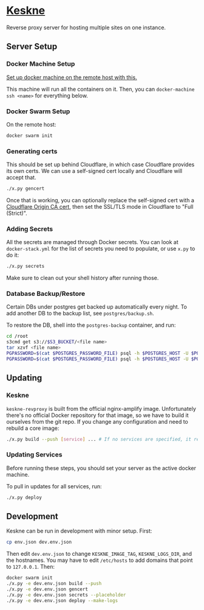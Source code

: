 # [Keskne](https://translate.google.com/#view=home&op=translate&sl=et&tl=en&text=keskne)

Reverse proxy server for hosting multiple sites on one instance.

## Server Setup

### Docker Machine Setup

[Set up docker machine on the remote host with this.](https://www.digitalocean.com/community/tutorials/how-to-provision-and-manage-remote-docker-hosts-with-docker-machine-on-ubuntu-16-04#step-3-%E2%80%94-provisioning-a-dockerized-host-using-docker-machine)

This machine will run all the containers on it. Then, you can `docker-machine ssh <name>` for everything below.

### Docker Swarm Setup

On the remote host:

```sh
docker swarm init
```

### Generating certs

This should be set up behind Cloudflare, in which case Cloudflare provides its own certs. We can use a self-signed cert locally and Cloudflare will accept that.

```sh
./x.py gencert
```

Once that is working, you can optionally replace the self-signed cert with a [Cloudflare Origin CA cert](https://support.cloudflare.com/hc/en-us/articles/115000479507#h_30e5cf09-6e98-48e1-a9f1-427486829feb), then set the SSL/TLS mode in Cloudflare to "Full (Strict)".

### Adding Secrets

All the secrets are managed through Docker secrets. You can look at `docker-stack.yml` for the list of secrets you need to populate, or use `x.py` to do it:

```sh
./x.py secrets
```

Make sure to clean out your shell history after running those.

### Database Backup/Restore

Certain DBs under postgres get backed up automatically every night. To add another DB to the backup list, see `postgres/backup.sh`.

To restore the DB, shell into the `postgres-backup` container, and run:

```sh
cd /root
s3cmd get s3://$S3_BUCKET/<file name>
tar xzvf <file name>
PGPASSWORD=$(cat $POSTGRES_PASSWORD_FILE) psql -h $POSTGRES_HOST -U $POSTGRES_USER -c "CREATE DATABASE <db>;" # If necessary
PGPASSWORD=$(cat $POSTGRES_PASSWORD_FILE) psql -h $POSTGRES_HOST -U $POSTGRES_USER <db> < backups/<db>.bak
```

## Updating

### Keskne

`keskne-revproxy` is built from the official nginx-amplify image. Unfortunately there's no official Docker repository for that image, so we have to build it ourselves from the git repo. If you change any configuration and need to rebuild a core image:

```sh
./x.py build --push [service] ... # If no services are specified, it rebuilds/pushes all
```

### Updating Services

Before running these steps, you should set your server as the active docker machine.

To pull in updates for all services, run:

```sh
./x.py deploy
```

## Development

Keskne can be run in development with minor setup. First:

```sh
cp env.json dev.env.json
```

Then edit `dev.env.json` to change `KESKNE_IMAGE_TAG`, `KESKNE_LOGS_DIR`, and the hostnames. You may have to edit `/etc/hosts` to add domains that point to `127.0.0.1`. Then:

```sh
docker swarm init
./x.py -e dev.env.json build --push
./x.py -e dev.env.json gencert
./x.py -e dev.env.json secrets --placeholder
./x.py -e dev.env.json deploy --make-logs
```

